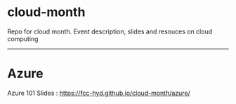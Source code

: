# cloud-month
Repo for cloud month. Event description, slides and resouces on cloud computing

<hr>

# Azure

Azure 101 Slides : https://fcc-hyd.github.io/cloud-month/azure/
